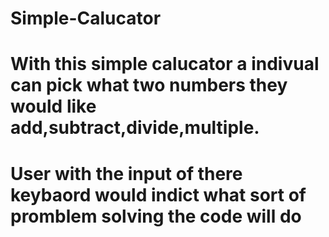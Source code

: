# Simple-Calucator 
# With this simple calucator a indivual can pick what two numbers they would like add,subtract,divide,multiple. 
# User with the input of there keybaord would indict what sort of promblem solving the code will do 
